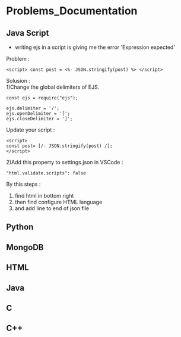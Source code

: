 # Problems_Documentation
## Java Script
- writing ejs in a script is giving me the error 'Expression expected'<br/>

Problem : <br/>
```
<script> const post = <%- JSON.stringify(post) %> </script>
```

Solusion : <br/>
1)Change the global delimiters of EJS.<br/>
```
const ejs = require("ejs");

ejs.delimiter = '/';
ejs.openDelimiter = '[';
ejs.closeDelimiter = ']';
```

Update your script :
```
<script>
const post= [/- JSON.stringify(post) /];
</script>
```

2)Add this property to settings.json in VSCode :
```
"html.validate.scripts": false
```

By this steps : 

1. find html in bottom right
2. then find configure HTML language
3. and add line to end of json file

## Python

## MongoDB

## HTML

## Java

## C

## C++




